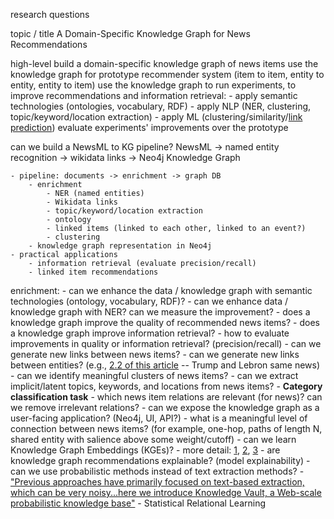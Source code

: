 research questions

  topic / title
  A Domain-Specific Knowledge Graph for News Recommendations

  high-level
  build a domain-specific knowledge graph of news items
  use the knowledge graph for prototype recommender system (item to item, entity to entity, entity to item)
  use the knowledge graph to run experiments, to improve recommendations and information retrieval:
    - apply semantic technologies (ontologies, vocabulary, RDF)
    - apply NLP (NER, clustering, topic/keyword/location extraction)
    - apply ML (clustering/similarity/[link prediction](https://neo4j.com/docs/graph-data-science/current/algorithms/ml-models/linkprediction/))
  evaluate experiments' improvements over the prototype
  
  can we build a NewsML to KG pipeline?
    NewsML -> named entity recognition -> wikidata links -> Neo4j Knowledge Graph

    - pipeline: documents -> enrichment -> graph DB
        - enrichment
            - NER (named entities)
            - Wikidata links
            - topic/keyword/location extraction
            - ontology
            - linked items (linked to each other, linked to an event?)
            - clustering
        - knowledge graph representation in Neo4j
    - practical applications
        - information retrieval (evaluate precision/recall)
        - linked item recommendations

  enrichment:
    - can we enhance the data / knowledge graph with semantic technologies (ontology, vocabulary, RDF)?
    - can we enhance data / knowledge graph with NER? can we measure the improvement?
    - does a knowledge graph improve the quality of recommended news items?
    - does a knowledge graph improve information retrieval?
    - how to evaluate improvements in quality or information retrieval? (precision/recall)
    - can we generate new links between news items?
    - can we generate new links between entities? (e.g., [2.2 of this article](http://ceur-ws.org/Vol-2601/kars2019_paper_01.pdf) -- Trump and Lebron same news)
    - can we identify meaningful clusters of news items?
    - can we extract implicit/latent topics, keywords, and locations from news items?
        - **Category classification task**
    - which news item relations are relevant (for news)? can we remove irrelevant relations?
    - can we expose the knowledge graph as a user-facing application? (Neo4j, UI, API?)
    - what is a meaningful level of connection between news items? (for example, one-hop, paths of length N, shared entity with salience above some weight/cutoff)
    - can we learn Knowledge Graph Embeddings (KGEs)?
        - more detail: [1](https://towardsdatascience.com/introduction-to-knowledge-graph-embedding-with-dgl-ke-77ace6fb60ef), [2](https://github.com/awslabs/dgl-ke), [3](https://ieeexplore.ieee.org/document/8047276)
    - are knowledge graph recommendations explainable? (model explainability)
    - can we use probabilistic methods instead of text extraction methods?
        - ["Previous approaches have primarily focused on text-based extraction, which can be very noisy...here we introduce Knowledge Vault, a Web-scale probabilistic knowledge base"](https://research.google/pubs/pub45634/)
        - Statistical Relational Learning

